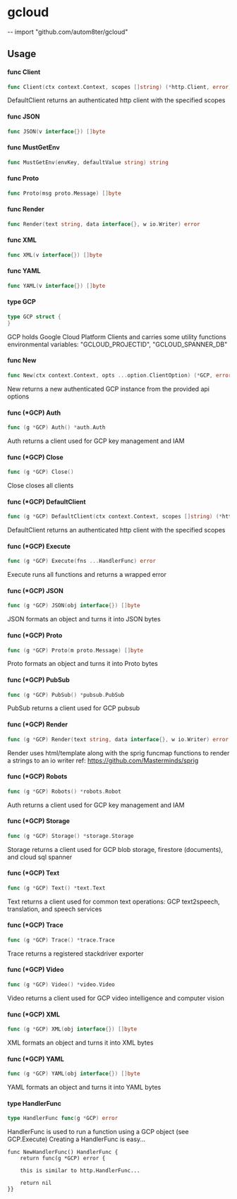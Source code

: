 # gcloud
--
    import "github.com/autom8ter/gcloud"


## Usage

#### func  Client

```go
func Client(ctx context.Context, scopes []string) (*http.Client, error)
```
DefaultClient returns an authenticated http client with the specified scopes

#### func  JSON

```go
func JSON(v interface{}) []byte
```

#### func  MustGetEnv

```go
func MustGetEnv(envKey, defaultValue string) string
```

#### func  Proto

```go
func Proto(msg proto.Message) []byte
```

#### func  Render

```go
func Render(text string, data interface{}, w io.Writer) error
```

#### func  XML

```go
func XML(v interface{}) []byte
```

#### func  YAML

```go
func YAML(v interface{}) []byte
```

#### type GCP

```go
type GCP struct {
}
```

GCP holds Google Cloud Platform Clients and carries some utility functions
environmental variables: "GCLOUD_PROJECTID", "GCLOUD_SPANNER_DB"

#### func  New

```go
func New(ctx context.Context, opts ...option.ClientOption) (*GCP, error)
```
New returns a new authenticated GCP instance from the provided api options

#### func (*GCP) Auth

```go
func (g *GCP) Auth() *auth.Auth
```
Auth returns a client used for GCP key management and IAM

#### func (*GCP) Close

```go
func (g *GCP) Close()
```
Close closes all clients

#### func (*GCP) DefaultClient

```go
func (g *GCP) DefaultClient(ctx context.Context, scopes []string) (*http.Client, error)
```
DefaultClient returns an authenticated http client with the specified scopes

#### func (*GCP) Execute

```go
func (g *GCP) Execute(fns ...HandlerFunc) error
```
Execute runs all functions and returns a wrapped error

#### func (*GCP) JSON

```go
func (g *GCP) JSON(obj interface{}) []byte
```
JSON formats an object and turns it into JSON bytes

#### func (*GCP) Proto

```go
func (g *GCP) Proto(m proto.Message) []byte
```
Proto formats an object and turns it into Proto bytes

#### func (*GCP) PubSub

```go
func (g *GCP) PubSub() *pubsub.PubSub
```
PubSub returns a client used for GCP pubsub

#### func (*GCP) Render

```go
func (g *GCP) Render(text string, data interface{}, w io.Writer) error
```
Render uses html/template along with the sprig funcmap functions to render a
strings to an io writer ref: https://github.com/Masterminds/sprig

#### func (*GCP) Robots

```go
func (g *GCP) Robots() *robots.Robot
```
Auth returns a client used for GCP key management and IAM

#### func (*GCP) Storage

```go
func (g *GCP) Storage() *storage.Storage
```
Storage returns a client used for GCP blob storage, firestore (documents), and
cloud sql spanner

#### func (*GCP) Text

```go
func (g *GCP) Text() *text.Text
```
Text returns a client used for common text operations: GCP text2speech,
translation, and speech services

#### func (*GCP) Trace

```go
func (g *GCP) Trace() *trace.Trace
```
Trace returns a registered stackdriver exporter

#### func (*GCP) Video

```go
func (g *GCP) Video() *video.Video
```
Video returns a client used for GCP video intelligence and computer vision

#### func (*GCP) XML

```go
func (g *GCP) XML(obj interface{}) []byte
```
XML formats an object and turns it into XML bytes

#### func (*GCP) YAML

```go
func (g *GCP) YAML(obj interface{}) []byte
```
YAML formats an object and turns it into YAML bytes

#### type HandlerFunc

```go
type HandlerFunc func(g *GCP) error
```

HandlerFunc is used to run a function using a GCP object (see GCP.Execute)
Creating a HandlerFunc is easy...

    func NewHandlerFunc() HandlerFunc {
    	return func(g *GCP) error {

    	this is similar to http.HandlerFunc...

    	return nil
    }}
